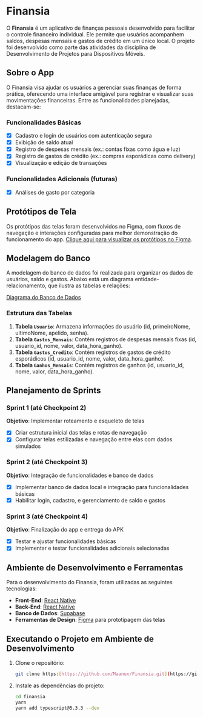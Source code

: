 # Finansia

O **Finansia** é um aplicativo de finanças pessoais desenvolvido para facilitar o controle financeiro individual. Ele permite que usuários acompanhem saldos, despesas mensais e gastos de crédito em um único local. O projeto foi desenvolvido como parte das atividades da disciplina de Desenvolvimento de Projetos para Dispositivos Móveis.

## Sobre o App

O Finansia visa ajudar os usuários a gerenciar suas finanças de forma prática, oferecendo uma interface amigável para registrar e visualizar suas movimentações financeiras. Entre as funcionalidades planejadas, destacam-se:

### Funcionalidades Básicas

- [x] Cadastro e login de usuários com autenticação segura
- [x] Exibição de saldo atual
- [x] Registro de despesas mensais (ex.: contas fixas como água e luz)
- [x] Registro de gastos de crédito (ex.: compras esporádicas como delivery)
- [x] Visualização e edição de transações

### Funcionalidades Adicionais (futuras)

- [x] Análises de gasto por categoria

## Protótipos de Tela

Os protótipos das telas foram desenvolvidos no Figma, com fluxos de navegação e interações configuradas para melhor demonstração do funcionamento do app. [Clique aqui para visualizar os protótipos no Figma](https://www.figma.com/design/aUYQ6gTfruG362dDpeWoAp/FINANSIA?node-id=0-1&node-type=canvas&t=pwDuc94UxbT0paih-0).

## Modelagem do Banco

A modelagem do banco de dados foi realizada para organizar os dados de usuários, saldo e gastos. Abaixo está um diagrama entidade-relacionamento, que ilustra as tabelas e relações:

[Diagrama do Banco de Dados](https://app.diagrams.net/#HMaanux%2FFinansia%2Fmain%2FFInansia#%7B%22pageId%22%3A%223djKlx9JutFwW-Czxqdm%22%7D)

### Estrutura das Tabelas

1. **Tabela `Usuario`**: Armazena informações do usuário (id, primeiroNome, ultimoNome, apelido, senha).
2. **Tabela `Gastos_Mensais`**: Contém registros de despesas mensais fixas (id, usuario_id, nome, valor, data_hora_ganho).
3. **Tabela `Gastos_Credito`**: Contém registros de gastos de crédito esporádicos (id, usuario_id, nome, valor, data_hora_ganho).
4. **Tabela `Ganhos_Mensais`**: Contém registros de ganhos (id, usuario_id, nome, valor, data_hora_ganho).

## Planejamento de Sprints

### Sprint 1 (até Checkpoint 2)

**Objetivo**: Implementar roteamento e esqueleto de telas

- [x] Criar estrutura inicial das telas e rotas de navegação
- [x] Configurar telas estilizadas e navegação entre elas com dados simulados

### Sprint 2 (até Checkpoint 3)

**Objetivo**: Integração de funcionalidades e banco de dados

- [x] Implementar banco de dados local e integração para funcionalidades básicas
- [x] Habilitar login, cadastro, e gerenciamento de saldo e gastos

### Sprint 3 (até Checkpoint 4)

**Objetivo**: Finalização do app e entrega do APK

- [x] Testar e ajustar funcionalidades básicas
- [x] Implementar e testar funcionalidades adicionais selecionadas

## Ambiente de Desenvolvimento e Ferramentas

Para o desenvolvimento do Finansia, foram utilizadas as seguintes tecnologias:

- **Front-End**: [React Native](https://reactnative.dev/)
- **Back-End**: [React Native](https://reactnative.dev/)
- **Banco de Dados**: [Supabase](https://supabase.com/)
- **Ferramentas de Design**: [Figma](https://figma.com) para prototipagem das telas

## Executando o Projeto em Ambiente de Desenvolvimento

1. Clone o repositório:

   ```bash
   git clone https:[https://github.com/Maanux/Finansia.git](https://github.com/Maanux/Finansia.git)
   ```

2. Instale as dependências do projeto:

   ```bash
   cd finansia
   yarn
   yarn add typescript@5.3.3 --dev

   ```
